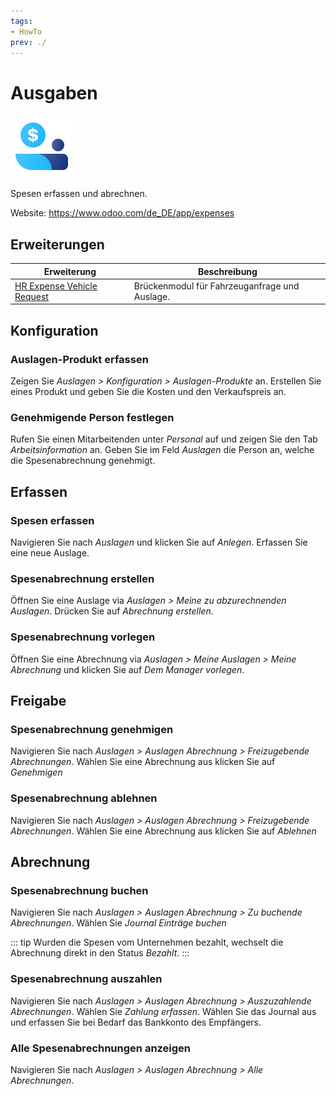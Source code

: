 ```yaml
---
tags:
- HowTo
prev: ./
---
```

# Ausgaben
![icons_odoo_hr_expense](assets/icons_odoo_hr_expense.png)

Spesen erfassen und abrechnen.

Website: <https://www.odoo.com/de_DE/app/expenses>

## Erweiterungen

| Erweiterung                                                       | Beschreibung                                  |
| ----------------------------------------------------------------- | --------------------------------------------- |
| [HR Expense Vehicle Request](HR%20Expense%20Vehicle%20Request.md) | Brückenmodul für Fahrzeuganfrage und Auslage. |

## Konfiguration

### Auslagen-Produkt erfassen

Zeigen Sie *Auslagen > Konfiguration > Auslagen-Produkte* an. Erstellen Sie eines Produkt und geben Sie die Kosten und den Verkaufspreis an.

### Genehmigende Person festlegen

Rufen Sie einen Mitarbeitenden unter *Personal* auf und zeigen Sie den Tab *Arbeitsinformation* an. Geben Sie im Feld *Auslagen* die Person an, welche die Spesenabrechnung genehmigt.

## Erfassen

### Spesen erfassen

Navigieren Sie nach *Auslagen* und klicken Sie auf *Anlegen*. Erfassen Sie eine neue Auslage.

### Spesenabrechnung erstellen

Öffnen Sie eine Auslage via *Auslagen > Meine zu abzurechnenden Auslagen*. Drücken Sie auf *Abrechnung erstellen*.

### Spesenabrechnung vorlegen

Öffnen Sie eine Abrechnung via *Auslagen > Meine Auslagen > Meine Abrechnung* und klicken Sie auf *Dem Manager vorlegen*.

## Freigabe

### Spesenabrechnung genehmigen

Navigieren Sie nach *Auslagen > Auslagen Abrechnung > Freizugebende Abrechnungen*. Wählen Sie eine Abrechnung aus klicken Sie auf *Genehmigen*

### Spesenabrechnung ablehnen

Navigieren Sie nach *Auslagen > Auslagen Abrechnung > Freizugebende Abrechnungen*. Wählen Sie eine Abrechnung aus klicken Sie auf *Ablehnen*

## Abrechnung

### Spesenabrechnung buchen

Navigieren Sie nach *Auslagen > Auslagen Abrechnung > Zu buchende Abrechnungen*. Wählen Sie *Journal Einträge buchen*

::: tip
Wurden die Spesen vom Unternehmen bezahlt, wechselt die Abrechnung direkt in den Status *Bezahlt*.
:::

### Spesenabrechnung auszahlen

Navigieren Sie nach *Auslagen > Auslagen Abrechnung > Auszuzahlende Abrechnungen*. Wählen Sie *Zahlung erfassen*. Wählen Sie das Journal aus und erfassen Sie bei Bedarf das Bankkonto des Empfängers.

### Alle Spesenabrechnungen anzeigen

Navigieren Sie nach *Auslagen > Auslagen Abrechnung > Alle Abrechnungen*.